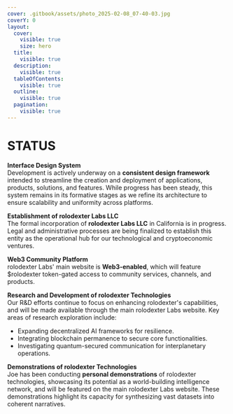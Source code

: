 ```yaml
---
cover: .gitbook/assets/photo_2025-02-08_07-40-03.jpg
coverY: 0
layout:
  cover:
    visible: true
    size: hero
  title:
    visible: true
  description:
    visible: true
  tableOfContents:
    visible: true
  outline:
    visible: true
  pagination:
    visible: true
---
```


# STATUS

**Interface Design System**  
Development is actively underway on a **consistent design framework** intended to streamline the creation and deployment of applications, products, solutions, and features. While progress has been steady, this system remains in its formative stages as we refine its architecture to ensure scalability and uniformity across platforms.

**Establishment of rolodexter Labs LLC**  
The formal incorporation of **rolodexter Labs LLC** in California is in progress. Legal and administrative processes are being finalized to establish this entity as the operational hub for our technological and cryptoeconomic ventures. 

**Web3 Community Platform**  
rolodexter Labs' main website is **Web3-enabled**, which will feature $rolodexter token-gated access to community services, channels, and products. 

**Research and Development of rolodexter Technologies**  
Our R&D efforts continue to focus on enhancing rolodexter's capabilities, and will be made available through the main rolodexter Labs website. Key areas of research exploration include:  
- Expanding decentralized AI frameworks for resilience.  
- Integrating blockchain permanence to secure core functionalities.  
- Investigating quantum-secured communication for interplanetary operations.  

**Demonstrations of rolodexter Technologies**  
Joe has been conducting **personal demonstrations** of rolodexter technologies, showcasing its potential as a world-building intelligence network, and will be featured on the main rolodexter Labs website. These demonstrations highlight its capacity for synthesizing vast datasets into coherent narratives. 
